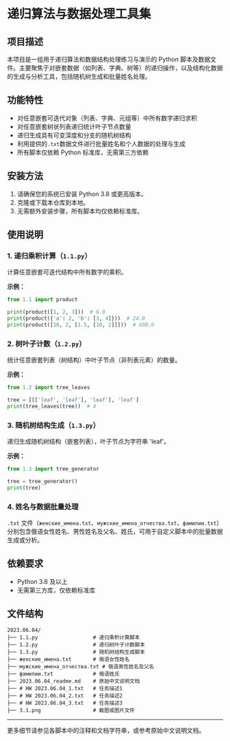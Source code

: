 # 递归算法与数据处理工具集

## 项目描述
本项目是一组用于递归算法和数据结构处理练习与演示的 Python 脚本及数据文件。主要聚焦于对嵌套数据（如列表、字典、树等）的递归操作，以及结构化数据的生成与分析工具，包括随机树生成和批量姓名处理。

## 功能特性
- 对任意嵌套可迭代对象（列表、字典、元组等）中所有数字递归求积
- 对任意嵌套树状列表递归统计叶子节点数量
- 递归生成具有可变深度和分支的随机树结构
- 利用提供的`.txt`数据文件进行批量姓名和个人数据的处理与生成
- 所有脚本仅依赖 Python 标准库，无需第三方依赖

## 安装方法
1. 请确保您的系统已安装 Python 3.8 或更高版本。
2. 克隆或下载本仓库到本地。
3. 无需额外安装步骤，所有脚本均仅依赖标准库。

## 使用说明
### 1. 递归乘积计算（`1.1.py`）
计算任意嵌套可迭代结构中所有数字的乘积。

**示例：**
```python
from 1.1 import product

print(product([1, 2, 3]))  # 6.0
print(product({'a': 2, 'b': [3, 4]}))  # 24.0
print(product([10, 2, [1.5, [10, 2]]]))  # 600.0
```

### 2. 树叶子计数（`1.2.py`）
统计任意嵌套列表（树结构）中叶子节点（非列表元素）的数量。

**示例：**
```python
from 1.2 import tree_leaves

tree = [[['leaf', 'leaf'], 'leaf'], 'leaf']
print(tree_leaves(tree))  # 4
```

### 3. 随机树结构生成（`1.3.py`）
递归生成随机树结构（嵌套列表），叶子节点为字符串 'leaf'。

**示例：**
```python
from 1.3 import tree_generator

tree = tree_generator()
print(tree)
```

### 4. 姓名与数据批量处理
`.txt` 文件（`женские_имена.txt`、`мужские_имена_отчества.txt`、`фамилии.txt`）分别包含俄语女性姓名、男性姓名及父名、姓氏，可用于自定义脚本中的批量数据生成或分析。

## 依赖要求
- Python 3.8 及以上
- 无需第三方库，仅依赖标准库

## 文件结构
```
2023.06.04/
├── 1.1.py                  # 递归乘积计算脚本
├── 1.2.py                  # 递归树叶子计数脚本
├── 1.3.py                  # 随机树结构生成脚本
├── женские_имена.txt       # 俄语女性姓名
├── мужские_имена_отчества.txt # 俄语男性姓名及父名
├── фамилии.txt             # 俄语姓氏
├── 2023.06.04_readme.md    # 原始中文说明文档
├── # HW 2023.06.04_1.txt   # 任务描述1
├── # HW 2023.06.04_2.txt   # 任务描述2
├── # HW 2023.06.04_3.txt   # 任务描述3
├── 3.1.png                 # 截图或图片文件
```

---

更多细节请参见各脚本中的注释和文档字符串，或参考原始中文说明文档。